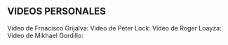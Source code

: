 ## VIDEOS PERSONALES
Video de Frnacisco Grijalva: 
Video de Peter Lock:
Video de Roger Loayza:
Video de Mikhael Gordillo:
